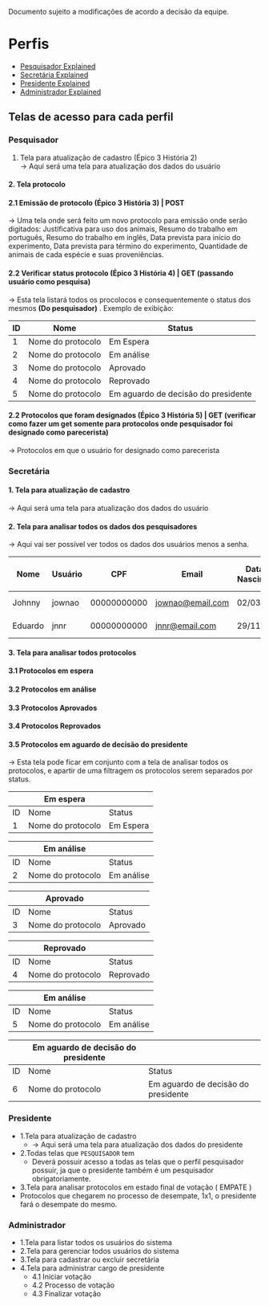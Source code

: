 
Documento sujeito a modificações de acordo a decisão da equipe.
# Perfis
- [Pesquisador Explained](#pesquisador)
- [Secretária Explained](#secretaria)
- [Presidente Explained](#presidente)
- [Administrador Explained](#adm)

## Telas de acesso para cada perfil

<a name="pesquisador"></a>
### Pesquisador
1. Tela para atualização de cadastro (Épico 3 História 2)  
-> Aqui será uma tela para atualização dos dados do usuário


#### 2. Tela protocolo  

#### 2.1 Emissão de protocolo  (Épico 3 História 3) | **POST**
-> Uma tela onde será feito um novo protocolo para emissão onde serão digitados: Justificativa para uso dos animais, Resumo do trabalho em português, Resumo do trabalho em inglês, Data prevista para início do experimento, Data prevista para término do experimento, Quantidade de animais de cada espécie e suas proveniências.  

#### 2.2 Verificar status protocolo (Épico 3 História 4)  | **GET (passando usuário como pesquisa)**
-> Esta tela listará todos os procolocos e consequentemente o status dos mesmos **(Do pesquisador)** . Exemplo de exibição:  

|ID|Nome|Status|
|--------|---------|-------|
|1| Nome do protocolo | Em Espera
|2| Nome do protocolo | Em análise
|3| Nome do protocolo | Aprovado
|4| Nome do protocolo | Reprovado
|5| Nome do protocolo | Em aguardo de decisão do presidente  

#### 2.2 Protocolos que foram designados (Épico 3 História 5)  |  **GET (verificar como fazer um get somente para protocolos onde pesquisador foi designado como parecerista)**
-> Protocolos em que o usuário for designado como parecerista

<a name="secretaria"></a>
### Secretária
#### 1. Tela para atualização de cadastro
-> Aqui será uma tela para atualização dos dados do usuário
#### 2. Tela para analisar todos os dados dos pesquisadores  
-> Aqui vai ser possível ver todos os dados dos usuários menos a senha.

|Nome|Usuário|CPF|Email|Data de Nascimento|Sexo|Campo de atuação|
|--------|---------|-------|--------|---------|-------|-------|
|Johnny| jownao | 00000000000 | jownao@email.com | 02/03/2001 | Masculino | Ciência física|
|Eduardo| jnnr | 00000000000 | jnnr@email.com | 29/11/2000 | Masculino | Ciência biológica |



#### 3. Tela para analisar todos protocolos  
#### 3.1 Protocolos em espera  
#### 3.2 Protocolos em análise  
#### 3.3 Protocolos Aprovados  
#### 3.4 Protocolos Reprovados  
#### 3.5 Protocolos em aguardo de decisão do presidente  

-> Esta tela pode ficar em conjunto com a tela de analisar todos os protocolos, e apartir de uma filtragem os protocolos serem separados por status.  


|| Em espera| |
|--------|---------|-------|
|ID|Nome|Status
|1| Nome do protocolo | Em Espera

|| Em análise| |
|--------|---------|-------|
|ID|Nome|Status
|2| Nome do protocolo | Em análise

|| Aprovado| |
|--------|---------|-------|
|ID|Nome|Status
|3| Nome do protocolo | Aprovado

|| Reprovado| |
|--------|---------|-------|
|ID|Nome|Status
|4| Nome do protocolo | Reprovado

|| Em análise| |
|--------|---------|-------|
|ID|Nome|Status
|5| Nome do protocolo | Em análise

|| Em aguardo de decisão do presidente| |
|--------|---------|-------|
|ID|Nome|Status
|6| Nome do protocolo | Em aguardo de decisão do presidente






<a name="presidente"></a>
### Presidente
* 1.Tela para atualização de cadastro
  * -> Aqui será uma tela para atualização dos dados do presidente
* 2.Todas telas que ``PESQUISADOR`` tem
  * Deverá possuir acesso a todas as telas que o perfil pesquisador possuir, ja que o presidente também é um pesquisador obrigatoriamente.
* 3.Tela para analisar protocolos em estado final de votação ( EMPATE )
* Protocolos que chegarem no processo de desempate, 1x1, o presidente fará o desempate do mesmo.

<a name="adm"></a>
### Administrador
* 1.Tela para listar todos os usuários do sistema
* 2.Tela para gerenciar todos usuários do sistema
* 3.Tela para cadastrar ou excluir secretária
* 4.Tela para administrar cargo de presidente  
  * 4.1 Iniciar votação  
  * 4.2 Processo de votação  
  * 4.3 Finalizar votação  
